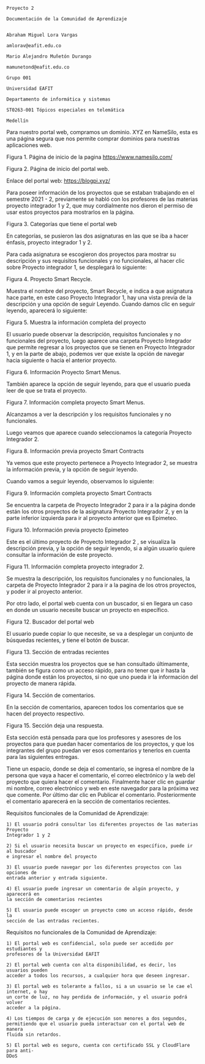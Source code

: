 ```
Proyecto 2
```
```
Documentación de la Comunidad de Aprendizaje
```
```

Abraham Miguel Lora Vargas
```
```
amlorav@eafit.edu.co
```
```
Mario Alejandro Muñetón Durango
```
```
mamunetond@eafit.edu.co
```
```
Grupo 001
```
```
Universidad EAFIT
```
```
Departamento de informática y sistemas
```
```
ST0263-001 Tópicos especiales en telemática
```
```
Medellín
```

Para nuestro portal web, compramos un dominio. XYZ en NameSilo, esta es una
página segura que nos permite comprar dominios para nuestras aplicaciones web.

Figura 1. Página de inicio de la pagina https://www.namesilo.com/

Figura 2. Página de inicio del portal web.

Enlace del portal web: https://blogpi.xyz/


Para poseer información de los proyectos que se estaban trabajando en el semestre
2021 - 2, previamente se habló con los profesores de las materias proyecto
integrador 1 y 2, que muy cordialmente nos dieron el permiso de usar estos
proyectos para mostrarlos en la página.

Figura 3. Categorías que tiene el portal web

En categorías, se pusieron las dos asignaturas en las que se iba a hacer énfasis,
proyecto integrador 1 y 2.

Para cada asignatura se escogieron dos proyectos para mostrar su descripción y
sus requisitos funcionales y no funcionales, al hacer clic sobre Proyecto integrador
1, se desplegará lo siguiente:

Figura 4. Proyecto Smart Recycle.


Muestra el nombre del proyecto, Smart Recycle, e indica a que asignatura hace
parte, en este caso Proyecto Integrador 1, hay una vista previa de la descripción y
una opción de seguir Leyendo. Cuando damos clic en seguir leyendo, aparecerá lo
siguiente:

Figura 5. Muestra la información completa del proyecto

El usuario puede observar la descripción, requisitos funcionales y no funcionales del
proyecto, luego aparece una carpeta Proyecto Integrador que permite regresar a los
proyectos que se tienen en Proyecto Integrador 1, y en la parte de abajo, podemos
ver que existe la opción de navegar hacia siguiente o hacia el anterior proyecto.


Figura 6. Información Proyecto Smart Menus.

También aparece la opción de seguir leyendo, para que el usuario pueda leer de
que se trata el proyecto.

Figura 7. Información completa proyecto Smart Menus.


Alcanzamos a ver la descripción y los requisitos funcionales y no funcionales.

Luego veamos que aparece cuando seleccionamos la categoría Proyecto
Integrador 2.

Figura 8. Información previa proyecto Smart Contracts

Ya vemos que este proyecto pertenece a Proyecto Integrador 2, se muestra la
información previa, y la opción de seguir leyendo.

Cuando vamos a seguir leyendo, observamos lo siguiente:

Figura 9. Información completa proyecto Smart Contracts


Se encuentra la carpeta de Proyecto Integrador 2 para ir a la página donde están
los otros proyectos de la asignatura Proyecto Integrador 2, y en la parte inferior
izquierda para ir al proyecto anterior que es Epimeteo.

Figura 10. Información previa proyecto Epimeteo

Este es el último proyecto de Proyecto Integrador 2 , se visualiza la descripción
previa, y la opción de seguir leyendo, si a algún usuario quiere consultar la
información de este proyecto.

Figura 11. Información completa proyecto integrador 2.


Se muestra la descripción, los requisitos funcionales y no funcionales, la carpeta de
Proyecto Integrador 2 para ir a la pagina de los otros proyectos, y poder ir al proyecto
anterior.

Por otro lado, el portal web cuenta con un buscador, si en llegara un caso en donde
un usuario necesite buscar un proyecto en específico.

Figura 12. Buscador del portal web

El usuario puede copiar lo que necesite, se va a desplegar un conjunto de
búsquedas recientes, y tiene el botón de buscar.

Figura 13. Sección de entradas recientes


Esta sección muestra los proyectos que se han consultado últimamente, también se
figura como un acceso rápido, para no tener que ir hasta la página donde están los
proyectos, si no que uno pueda ir la información del proyecto de manera rápida.

Figura 14. Sección de comentarios.

En la sección de comentarios, aparecen todos los comentarios que se hacen del
proyecto respectivo.

Figura 15. Sección deja una respuesta.


Esta sección está pensada para que los profesores y asesores de los proyectos
para que puedan hacer comentarios de los proyectos, y que los integrantes del
grupo puedan ver esos comentarios y tenerlos en cuenta para las siguientes
entregas.

Tiene un espacio, donde se deja el comentario, se ingresa el nombre de la persona
que vaya a hacer el comentario, el correo electrónico y la web del proyecto que
quiera hacer el comentario. Finalmente hacer clic en guardar mi nombre, correo
electrónico y web en este navegador para la próxima vez que comente. Por último
dar clic en Publicar el comentario. Posteriormente el comentario aparecerá en la
sección de comentarios recientes.

Requisitos funcionales de la Comunidad de Aprendizaje:

```
1) El usuario podrá consultar los diferentes proyectos de las materias Proyecto
Integrador 1 y 2
```
```
2) Si el usuario necesita buscar un proyecto en específico, puede ir al buscador
e ingresar el nombre del proyecto
```
```
3) El usuario puede navegar por los diferentes proyectos con las opciones de
entrada anterior y entrada siguiente.
```
```
4) El usuario puede ingresar un comentario de algún proyecto, y aparecerá en
la sección de comentarios recientes
```
```
5) El usuario puede escoger un proyecto como un acceso rápido, desde la
sección de las entradas recientes.
```

Requisitos no funcionales de la Comunidad de Aprendizaje:

```
1) El portal web es confidencial, solo puede ser accedido por estudiantes y
profesores de la Universidad EAFIT
```
```
2) El portal web cuenta con alta disponibilidad, es decir, los usuarios pueden
acceder a todos los recursos, a cualquier hora que deseen ingresar.
```
```
3) El portal web es tolerante a fallos, si a un usuario se le cae el internet, o hay
un corte de luz, no hay perdida de información, y el usuario podrá volver
acceder a la página.
```
```
4) Los tiempos de carga y de ejecución son menores a dos segundos,
permitiendo que el usuario pueda interactuar con el portal web de manera
fluida sin retardos.
```
```
5) El portal web es seguro, cuenta con certificado SSL y CloudFlare para anti-
DDoS
```
